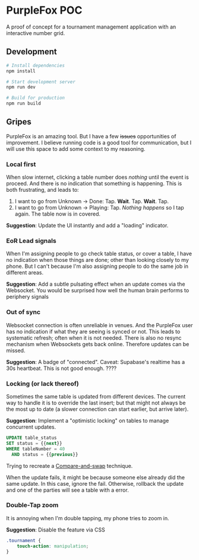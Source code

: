 # PurpleFox POC

A proof of concept for a tournament management application with an interactive number grid.

## Development

```bash
# Install dependencies
npm install

# Start development server
npm run dev

# Build for production
npm run build
```

## Gripes
PurpleFox is an amazing tool. But I have a few ~~issues~~ opportunities of improvement. 
I believe running code is a good tool for communication, but I will use this space to add some context to my reasoning.

### Local first
When slow internet, clicking a table number does _nothing_ until the event is proceed. And there is no indication that something is happening. This is both frustrating, and leads to:

1. I want to go from Unknown -> Done: Tap. **Wait**. Tap. **Wait**. Tap.
1. I want to go from Unknown -> Playing: Tap. _Nothing happens_ so I tap again. The table now is in covered.

**Suggestion**: Update the UI instantly and add a "loading" indicator.

### EoR Lead signals
When I'm assigning people to go check table status, or cover a table, I have no indication when those things are done; other than looking closely to my phone. But I can't because I'm also assigning people to do the same job in different areas.

**Suggestion**: Add a subtle pulsating effect when an update comes via the Websocket. You would be surprised how well the human brain performs to periphery signals

### Out of sync
Websocket connection is often unreliable in venues. And the PurpleFox user has no indication if what they are seeing is synced or not. This leads to systematic refresh; often when it is not needed.
There is also no resync mechanism when Websockets gets back online. Therefore updates can be missed.

**Suggestion**: A badge of "connected".
Caveat: Supabase's realtime has a 30s heartbeat. This is not good enough. ????

### Locking (or lack thereof)
Sometimes the same table is updated from different devices. The current way to handle it is to override the last insert; but that might not always be the most up to date (a slower connection can start earlier, but arrive later). 

**Suggestion**: Implement a "optimistic locking" on tables to manage concurrent updates. 

```SQL
UPDATE table_status 
SET status = {{next}}
WHERE tableNumber = 40
  AND status = {{previous}}
```
Trying to recreate a [Compare-and-swap](https://en.wikipedia.org/wiki/Compare-and-swap) technique.

When the update fails, it might be because someone else already did the same update. In this case, ignore the fail. Otherwise, rollback the update and one of the parties will see a table with a error.


### Double-Tap zoom
It is annoying when I'm double tapping, my phone tries to zoom in.

**Suggestion**: Disable the feature via CSS
```css
.tournament {
    touch-action: manipulation;
}
```